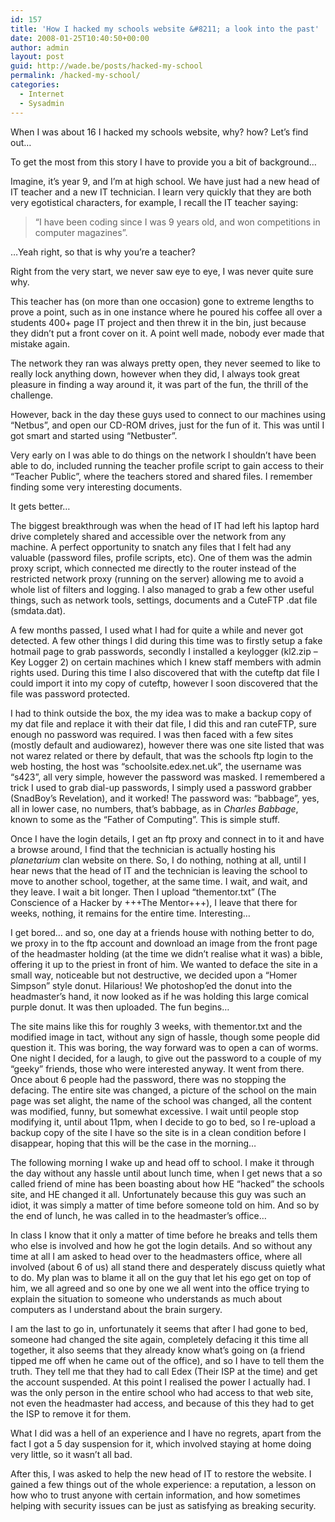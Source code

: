 ```yaml
---
id: 157
title: 'How I hacked my schools website &#8211; a look into the past'
date: 2008-01-25T10:40:50+00:00
author: admin
layout: post
guid: http://wade.be/posts/hacked-my-school
permalink: /hacked-my-school/
categories:
  - Internet
  - Sysadmin
---
```

<p class="lead">
  When I was about 16 I hacked my schools website, why? how? Let&#8217;s find out&#8230;
</p>

<!--more-->To get the most from this story I have to provide you a bit of background&#8230;

Imagine, it&#8217;s year 9, and I&#8217;m at high school. We have just had a new head of IT teacher and a new IT technician. I learn very quickly that they are both very egotistical characters, for example, I recall the IT teacher saying:

> “I have been coding since I was 9 years old, and won competitions in computer magazines”.

…Yeah right, so that is why you’re a teacher?

Right from the very start, we never saw eye to eye, I was never quite sure why.

This teacher has (on more than one occasion) gone to extreme lengths to prove a point, such as in one instance where he poured his coffee all over a students 400+ page IT project and then threw it in the bin, just because they didn&#8217;t put a front cover on it. A point well made, nobody ever made that mistake again.

The network they ran was always pretty open, they never seemed to like to really lock anything down, however when they did, I always took great pleasure in finding a way around it, it was part of the fun, the thrill of the challenge.

However, back in the day these guys used to connect to our machines using &#8220;Netbus&#8221;, and open our CD-ROM drives, just for the fun of it. This was until I got smart and started using &#8220;Netbuster&#8221;.

Very early on I was able to do things on the network I shouldn&#8217;t have been able to do, included running the teacher profile script to gain access to their “Teacher Public”, where the teachers stored and shared files. I remember finding some very interesting documents.

It gets better&#8230;

The biggest breakthrough was when the head of IT had left his laptop hard drive completely shared and accessible over the network from any machine. A perfect opportunity to snatch any files that I felt had any valuable (password files, profile scripts, etc). One of them was the admin proxy script, which connected me directly to the router instead of the restricted network proxy (running on the server) allowing me to avoid a whole list of filters and logging. I also managed to grab a few other useful things, such as network tools, settings, documents and a CuteFTP .dat file (smdata.dat).

A few months passed, I used what I had for quite a while and never got detected. A few other things I did during this time was to firstly setup a fake hotmail page to grab passwords, secondly I installed a keylogger (kl2.zip &#8211; Key Logger 2) on certain machines which I knew staff members with admin rights used. During this time I also discovered that with the cuteftp dat file I could import it into my copy of cuteftp, however I soon discovered that the file was password protected.

I had to think outside the box, the my idea was to make a backup copy of my dat file and replace it with their dat file, I did this and ran cuteFTP, sure enough no password was required. I was then faced with a few sites (mostly default and audiowarez), however there was one site listed that was not warez related or there by default, that was the schools ftp login to the web hosting, the host was “schoolsite.edex.net.uk”, the username was “s423”, all very simple, however the password was masked. I remembered a trick I used to grab dial-up passwords, I simply used a password grabber (SnadBoy&#8217;s Revelation), and it worked! The password was: &#8220;babbage&#8221;, yes, all in lower case, no numbers, that’s babbage, as in _Charles Babbage_, known to some as the &#8220;Father of Computing&#8221;. This is simple stuff.

Once I have the login details, I get an ftp proxy and connect in to it and have a browse around, I find that the technician is actually hosting his _planetarium_ clan website on there. So, I do nothing, nothing at all, until I hear news that the head of IT and the technician is leaving the school to move to another school, together, at the same time. I wait, and wait, and they leave. I wait a bit longer. Then I upload &#8220;thementor.txt&#8221; (The Conscience of a Hacker by +++The Mentor+++), I leave that there for weeks, nothing, it remains for the entire time. Interesting…

I get bored… and so, one day at a friends house with nothing better to do, we proxy in to the ftp account and download an image from the front page of the headmaster holding (at the time we didn’t realise what it was) a bible, offering it up to the priest in front of him. We wanted to deface the site in a small way, noticeable but not destructive, we decided upon a “Homer Simpson” style donut. Hilarious! We photoshop’ed the donut into the headmaster’s hand, it now looked as if he was holding this large comical purple donut. It was then uploaded. The fun begins…

The site mains like this for roughly 3 weeks, with thementor.txt and the modified image in tact, without any sign of hassle, though some people did question it. This was boring, the way forward was to open a can of worms. One night I decided, for a laugh, to give out the password to a couple of my “geeky” friends, those who were interested anyway. It went from there. Once about 6 people had the password, there was no stopping the defacing. The entire site was changed, a picture of the school on the main page was set alight, the name of the school was changed, all the content was modified, funny, but somewhat excessive. I wait until people stop modifying it, until about 11pm, when I decide to go to bed, so I re-upload a backup copy of the site I have so the site is in a clean condition before I disappear, hoping that this will be the case in the morning…

The following morning I wake up and head off to school. I make it through the day without any hassle until about lunch time, when I get news that a so called friend of mine has been boasting about how HE “hacked” the schools site, and HE changed it all. Unfortunately because this guy was such an idiot, it was simply a matter of time before someone told on him. And so by the end of lunch, he was called in to the headmaster’s office…

In class I know that it only a matter of time before he breaks and tells them who else is involved and how he got the login details. And so without any time at all I am asked to head over to the headmasters office, where all involved (about 6 of us) all stand there and desperately discuss quietly what to do. My plan was to blame it all on the guy that let his ego get on top of him, we all agreed and so one by one we all went into the office trying to explain the situation to someone who understands as much about computers as I understand about the brain surgery.

I am the last to go in, unfortunately it seems that after I had gone to bed, someone had changed the site again, completely defacing it this time all together, it also seems that they already know what’s going on (a friend tipped me off when he came out of the office), and so I have to tell them the truth. They tell me that they had to call Edex (Their ISP at the time) and get the account suspended. At this point I realised the power I actually had. I was the only person in the entire school who had access to that web site, not even the headmaster had access, and because of this they had to get the ISP to remove it for them.

What I did was a hell of an experience and I have no regrets, apart from the fact I got a 5 day suspension for it, which involved staying at home doing very little, so it wasn’t all bad.

After this, I was asked to help the new head of IT to restore the website. I gained a few things out of the whole experience: a reputation, a lesson on how who to trust anyone with certain information, and how sometimes helping with security issues can be just as satisfying as breaking security.